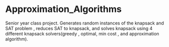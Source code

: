 # Approximation_Algorithms
Senior year class project. Generates random instances of the knapsack and SAT problem , reduces SAT to knapsack, and solves knapsack using 4 different knapsack solvers(greedy , optimal, min cost , and approximation algorithm). 
